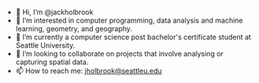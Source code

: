 - 👋 Hi, I’m @jackholbrook
- 👀 I’m interested in computer programming, data analysis and machine learning, geometry, and geography. 
- 🌱 I’m currently a computer science post bachelor's certificate student at Seattle University.
- 💞️ I’m looking to collaborate on projects that involve analysing or capturing spatial data.
- 📫 How to reach me: jholbrook@seattleu.edu

<!---
jackholbrook/jackholbrook is a ✨ special ✨ repository because its `README.md` (this file) appears on your GitHub profile.
You can click the Preview link to take a look at your changes.
--->
